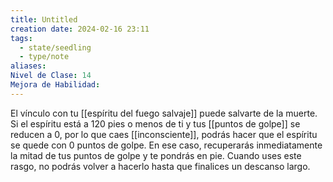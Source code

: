 ```yaml
---
title: Untitled
creation date: 2024-02-16 23:11
tags:
  - state/seedling
  - type/note
aliases: 
Nivel de Clase: 14
Mejora de Habilidad:
---
```

El vínculo con tu [[espíritu del fuego salvaje]] puede salvarte de la muerte. Si el espíritu está a 120 pies o menos de ti y tus [[puntos de golpe]] se reducen a 0, por lo que caes [[inconsciente]], podrás hacer que el espíritu se quede con 0 puntos de golpe. En ese caso, recuperarás inmediatamente la mitad de tus puntos de golpe y te pondrás en pie.
Cuando uses este rasgo, no podrás volver a hacerlo hasta que finalices un descanso largo.





